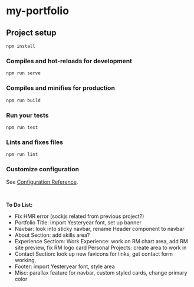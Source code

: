 # my-portfolio

## Project setup
```
npm install
```

### Compiles and hot-reloads for development
```
npm run serve
```

### Compiles and minifies for production
```
npm run build
```

### Run your tests
```
npm run test
```

### Lints and fixes files
```
npm run lint
```

### Customize configuration
See [Configuration Reference](https://cli.vuejs.org/config/).

<br>

<strong>To Do List:</strong>

- Fix HMR error (sockjs related from previous project?)
- Portfolio Title: import Yesteryear font, set up banner
- Navbar: look into sticky navbar, rename Header component to navbar
- About Section: add skills area?
- Experience Sectiom: 
    Work Experience: work on RM chart area, add RM site preview, fix RM logo card
    Personal Projects: create area to work in
- Contact Section: look up new favicons for links, get contact form working,
- Footer: import Yesteryear font, style area
- Misc: parallax feature for navbar, custom styled cards, change primary color
